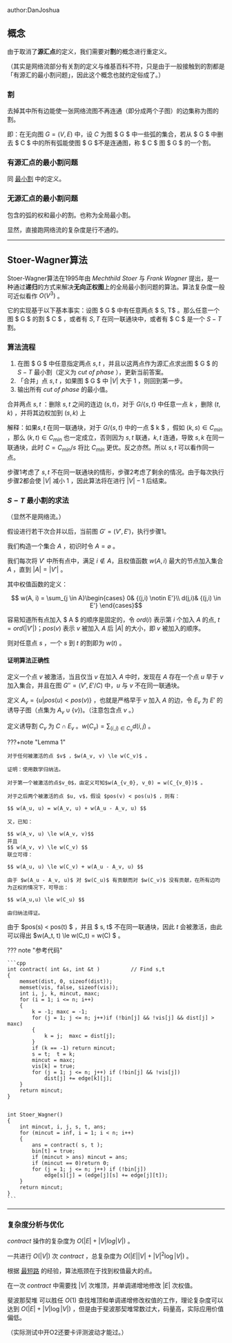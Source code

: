 author:DanJoshua

## 概念

由于取消了**源汇点**的定义，我们需要对**割**的概念进行重定义。

（其实是网络流部分有关割的定义与维基百科不符，只是由于一般接触到的割都是「有源汇的最小割问题」，因此这个概念也就约定俗成了。）

### 割

去掉其中所有边能使一张网络流图不再连通（即分成两个子图）的边集称为图的割。

即：在无向图 $G = (V, E)$ 中，设 $C$ 为图 $ G $ 中一些弧的集合，若从 $ G $ 中删去 $ C $ 中的所有弧能使图 $ G $不是连通图，称 $ C $ 图 $ G $ 的一个割。

### 有源汇点的最小割问题

同 [最小割](./flow/min-cut.md) 中的定义。

### 无源汇点的最小割问题

包含的弧的权和最小的割。也称为全局最小割。

显然，直接跑网络流的复杂度是行不通的。

***

## Stoer-Wagner算法

Stoer-Wagner算法在1995年由 _Mechthild Stoer_ 与  _Frank Wagner_ 提出，是一种通过**递归**的方式来解决**无向正权图**上的全局最小割问题的算法。算法复杂度一般可近似看作 $O(V^3)$ 。 

它的实现基于以下基本事实：设图 $ G $ 中有任意两点 $ S, T$ 。那么任意一个图 $ G $ 的割 $ C $ ，或者有 $S, T$ 在同一联通块中，或者有 $ C $ 是一个 ${S-T}$ 割。

### 算法流程

1. 在图 $ G $ 中任意指定两点 $s, t$ ，并且以这两点作为源汇点求出图 $ G $ 的 $S-T$ 最小割（定义为  _cut of phase_ ），更新当前答案。
2. 「合并」点 $s, t$ ，如果图 $ G $ 中 $|V|$ 大于 $1$ ，则回到第一步。
3. 输出所有 _cut of phase_ 的最小值。

合并两点 $s, t$ ：删除 $s, t$ 之间的连边 $(s, t)$，对于 $G/\{s, t\}$ 中任意一点 $k$ ，删除 $(t, k)$ ，并将其边权加到 $(s, k)$ 上

解释：如果$s, t$ 在同一联通块，对于 $G/\{s, t\}$ 中的一点 $ k $ ，假如 $(k, s) \in C_{min}$ ，那么 $(k, t) \in C_{min}$ 也一定成立，否则因为 $s, t$ 联通，$k, t$ 连通，导致 $s, k$ 在同一联通块，此时 $C = C_{min} / {s}$ 将比 $C_{min}$ 更优。反之亦然。所以 $s, t$ 可以看作同一点。

步骤1考虑了 $s,t$ 不在同一联通块的情形，步骤2考虑了剩余的情况。由于每次执行步骤2都会使 $|V|$ 减小 $1$ ，因此算法将在进行 $|V| - 1$ 后结束。

### $S-T$ 最小割的求法

（显然不是网络流。）

假设进行若干次合并以后，当前图 $G'=(V', E')$，执行步骤1。

我们构造一个集合 $A$ ，初识时令 $A = \varnothing$ 。

我们每次将 $V'$ 中所有点中，满足 $i \notin A$，且权值函数 $w(A, i)$ 最大的节点加入集合 $A$ ，直到 $|A| = |V'|$ 。

其中权值函数的定义：

$$ w(A, i) = \sum_{j \in A}\begin{cases}
0& {(j,i) \notin E'}\\
d(j,i)& {(j,i) \in E'}
\end{cases}$$

容易知道所有点加入 $ A $ 的顺序是固定的，令 $ord(i)$ 表示第 $i$ 个加入 $A$ 的点, $t = ord(|V'|)$；$pos(v)$ 表示 $v$ 被加入 $A$ 后 $|A|$ 的大小，即 $v$ 被加入的顺序。

则对任意点 $s$ ，一个 $s$ 到 $t$ 的割即为 $w(t)$ 。

#### 证明算法正确性

定义一个点 $v$ 被激活，当且仅当 $v$ 在加入 $A$ 中时，发现在 $A$ 存在一个点 $u$ 早于 $v$ 加入集合，并且在图 $G'' = (V', E'/C)$ 中，$u$ 与 $v$ 不在同一联通块。

定义 $A_v = \{u|pos(u) < pos(v)\}$ ，也就是严格早于 $v$ 加入 $A$ 的边，令 $E_v$ 为 $E'$ 的诱导子图（点集为 $A_v \cup\{v\}$)。（注意包含点 $v$ 。）

定义诱导割 $C_v$ 为 $C \cap E_v$ 。$w(C_v) = \sum_{(i,j)\in C_v} d(i , j)$ 。

???+note "Lemma 1"
    
    对于任何被激活的点 $v$ ，$w(A_v, v) \le w(C_v)$ 。

    证明：使用数学归纳法。
    
    对于第一个被激活的点$v_0$，由定义可知$w(A_{v_0}, v_0) = w(C_{v_0})$ 。
    
    对于之后两个被激活的点 $u, v$，假设 $pos(v) < pos(u)$ ，则有：
    
    $$ w(A_u, u) = w(A_v, u) + w(A_u - A_v, u) $$
       
    又，已知：
    
    $$ w(A_v, u) \le w(A_v, v)$$
    并且 
    $$ w(A_v, v) \le w(C_v) $$
    联立可得：
    
    $$ w(A_u, u) \le w(C_v) + w(A_u - A_v, u) $$
    
    由于 $w(A_u - A_v, u)$ 对 $w(C_u)$ 有贡献而对 $w(C_v)$ 没有贡献，在所有边均为正权的情况下，可导出：
    
    $$ w(A_u,u) \le w(C_u) $$
    
    由归纳法得证。

由于 $pos(s) < pos(t) $ ，并且 $ s, t$ 不在同一联通块，因此 $t$ 会被激活，由此可以得出 $w(A_t, t) \le w(C_t) = w(C) $ 。

??? note "参考代码"
    
    ```cpp
    int contract( int &s, int &t )          // Find s,t  
    {  
        memset(dist, 0, sizeof(dist));  
        memset(vis, false, sizeof(vis));  
        int i, j, k, mincut, maxc;  
        for (i = 1; i <= n; i++)  
        {  
            k = -1; maxc = -1;  
            for (j = 1; j <= n; j++)if (!bin[j] && !vis[j] && dist[j] > maxc)  
            {  
                k = j;  maxc = dist[j];  
            }  
            if (k == -1) return mincut;  
            s = t;  t = k;  
            mincut = maxc;  
            vis[k] = true;  
            for (j = 1; j <= n; j++) if (!bin[j] && !vis[j])  
                dist[j] += edge[k][j];  
        }  
        return mincut;  
    }


    int Stoer_Wagner()  
    {  
        int mincut, i, j, s, t, ans;  
        for (mincut = inf, i = 1; i < n; i++)  
        {  
            ans = contract( s, t );  
            bin[t] = true;  
            if (mincut > ans) mincut = ans;  
            if (mincut == 0)return 0;  
            for (j = 1; j <= n; j++) if (!bin[j])  
                edge[s][j] = (edge[j][s] += edge[j][t]);  
        }  
        return mincut;  
    }
    ```
* * *

### 复杂度分析与优化

 _contract_ 操作的复杂度为 $O(|E| + |V|log|V|)$ 。
 
 一共进行 $O(|V|)$ 次  _contract_ ，总复杂度为 $O(|E||V| + |V|^2\log|V|)$ 。

根据 [最短路](./shortest-path.md) 的经验，算法瓶颈在于找到权值最大的点。

在一次  _contract_ 中需要找 $|V|$ 次堆顶，并单调递增地修改 $|E|$ 次权值。

 斐波那契堆 可以胜任 $O(1)$ 查找堆顶和单调递增修改权值的工作，理论复杂度可以达到 $O(|E| + |V|\log|V|)$ ，但是由于斐波那契堆常数过大，码量高，实际应用价值偏低。
 
 （实际测试中开O2还要卡评测波动才能过。）
 
